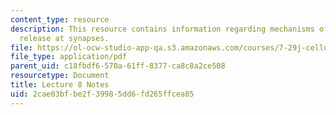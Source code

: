 ```yaml
---
content_type: resource
description: This resource contains information regarding mechanisms of transmitter
  release at synapses.
file: https://ol-ocw-studio-app-qa.s3.amazonaws.com/courses/7-29j-cellular-neurobiology-spring-2012/2cae03bfbe2f39985dd6fd265ffcea85_MIT7_29JS12_lecture8.pdf
file_type: application/pdf
parent_uid: c18fbdf6-570a-61ff-8377-ca8c8a2ce508
resourcetype: Document
title: Lecture 8 Notes
uid: 2cae03bf-be2f-3998-5dd6-fd265ffcea85
---
```

